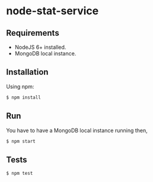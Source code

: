 # node-stat-service

## Requirements 

- NodeJS 6+ installed. <br>
- MongoDB local instance.

## Installation

Using npm:

```bash
$ npm install
```

## Run

You have to have a MongoDB local instance running then, 

```bash
$ npm start
```

## Tests

```bash
$ npm test
```
